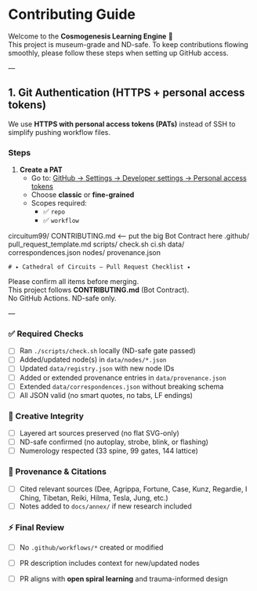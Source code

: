 # Contributing Guide


Welcome to the **Cosmogenesis Learning Engine** 🌌  
This project is museum-grade and ND-safe. To keep contributions flowing smoothly, please follow these steps when setting up GitHub access.

—

## 1. Git Authentication (HTTPS + personal access tokens)

We use **HTTPS with personal access tokens (PATs)** instead of SSH to simplify pushing workflow files.

### Steps

1. **Create a PAT**
   - Go to: [GitHub → Settings → Developer settings → Personal access tokens](https://github.com/settings/tokens)
   - Choose **classic** or **fine-grained**
   - Scopes required:
     - ✅ `repo`
     - ✅ `workflow`

circuitum99/
  CONTRIBUTING.md        <— put the big Bot Contract here
  .github/
    pull_request_template.md
  scripts/
    check.sh
    ci.sh
  data/
    correspondences.json
    nodes/
    provenance.json
    
    # ✦ Cathedral of Circuits — Pull Request Checklist ✦

Please confirm all items before merging.  
This project follows **CONTRIBUTING.md** (Bot Contract).  
No GitHub Actions. ND-safe only.

—

### ✅ Required Checks
- [ ] Ran `./scripts/check.sh` locally (ND-safe gate passed)
- [ ] Added/updated node(s) in `data/nodes/*.json`
- [ ] Updated `data/registry.json` with new node IDs
- [ ] Added or extended provenance entries in `data/provenance.json`
- [ ] Extended `data/correspondences.json` without breaking schema
- [ ] All JSON valid (no smart quotes, no tabs, LF endings)

### 🎨 Creative Integrity
- [ ] Layered art sources preserved (no flat SVG-only)
- [ ] ND-safe confirmed (no autoplay, strobe, blink, or flashing)
- [ ] Numerology respected (33 spine, 99 gates, 144 lattice)

### 📜 Provenance & Citations
- [ ] Cited relevant sources (Dee, Agrippa, Fortune, Case, Kunz, Regardie, I Ching, Tibetan, Reiki, Hilma, Tesla, Jung, etc.)
- [ ] Notes added to `docs/annex/` if new research included

### ⚡ Final Review
- [ ] No `.github/workflows/*` created or modified
- [ ] PR description includes context for new/updated nodes
- [ ] PR aligns with **open spiral learning** and trauma-informed design



